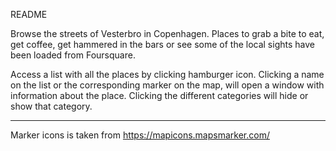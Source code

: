 README

Browse the streets of Vesterbro in Copenhagen. Places to grab a bite to eat, get coffee, get hammered in the bars or see some of the local sights have been loaded from Foursquare.

Access a list with all the places by clicking hamburger icon. Clicking a name on the list or the corresponding marker on the map, will open a window with information about the place. Clicking the different categories will hide or show that category.

-----------------------------------------------------------
Marker icons is taken from https://mapicons.mapsmarker.com/
